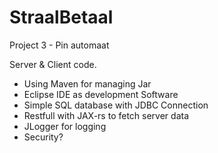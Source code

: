 # StraalBetaal
Project 3 - Pin automaat

Server & Client code.


 - Using Maven for managing Jar <br>
 - Eclipse IDE as development Software <br>
 - Simple SQL database with JDBC Connection <br>
 - Restfull with JAX-rs to fetch server data <br>
 - JLogger for logging <br>
 - Security? <br>
